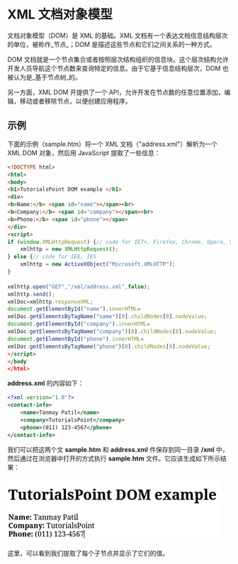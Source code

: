 # XML 文档对象模型

文档对象模型（DOM）是 XML 的基础。XML 文档有一个表达文档信息结构层次的单位，被称作_节点_；DOM 是描述这些节点和它们之间关系的一种方式。

DOM 文档就是一个节点集合或者按照层次结构组织的信息块。这个层次结构允许开发人员导航这个节点数来查询特定的信息。由于它基于信息结构层次，DOM 也被认为是_基于节点树_的。

另一方面，XML DOM 开提供了一个 API，允许开发在节点数的任意位置添加，编辑，移动或者移除节点，以便创建应用程序。

## 示例

下面的示例（sample.htm）将一个 XML 文档（"address.xml"）解析为一个 XML DOM 对象，然后用 JavaScript 提取了一些信息：

```html
<!DOCTYPE html>
<html>
<body>
<h1>TutorialsPoint DOM example </h1>
<div>
<b>Name:</b> <span id="name"></span><br>
<b>Company:</b> <span id="company"></span><br>
<b>Phone:</b> <span id="phone"></span>
</div>
<script>
if (window.XMLHttpRequest) {// code for IE7+, Firefox, Chrome, Opera, Safari
	xmlhttp = new XMLHttpRequest();
} else {// code for IE6, IE5
	xmlhttp = new ActiveXObject("Microsoft.XMLHTTP");
}

xmlhttp.open("GET","/xml/address.xml",false);
xmlhttp.send();
xmlDoc=xmlhttp.responseXML;
document.getElementById("name").innerHTML=
xmlDoc.getElementsByTagName("name")[0].childNodes[0].nodeValue;
document.getElementById("company").innerHTML=
xmlDoc.getElementsByTagName("company")[0].childNodes[0].nodeValue;
document.getElementById("phone").innerHTML=
xmlDoc.getElementsByTagName("phone")[0].childNodes[0].nodeValue;
</script>
</body
</html>
```

__address.xml__ 的内容如下：

```xml
<?xml version="1.0"?>
<contact-info>
	<name>Tanmay Patil</name>
	<company>TutorialsPoint</company>
	<phone>(011) 123-4567</phone>
</contact-info>
```

我们可以把这两个文 __sample.htm__ 和 __address.xml__ 件保存到同一目录 __/xml__ 中，然后通过在浏览器中打开的方式执行 __sample.htm__ 文件。它应该生成如下所示结果：

![XML DOM Example](images/xml_dom_example.png)

这里，可以看到我们提取了每个子节点并显示了它们的值。